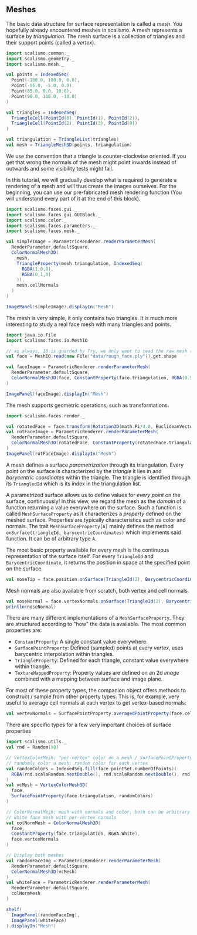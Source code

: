 ## Meshes

The basic data structure for surface representation is called a *mesh*. You hopefully already encountered meshes in scalismo. A mesh represents a surface by *triangulation*. The mesh surface is a collection of triangles and their support points (called a *vertex*).

<!--- In our software a point is represented with the class `Point`, a triangle with the class `TriangleCell`. Further we provide a class `TriangleList` to hold all triangles and the `TriangleMesh` class to represent a mesh. ---->

```scala
import scalismo.common._
import scalismo.geometry._
import scalismo.mesh._

val points = IndexedSeq(
  Point(-100.0, 100.0, 0.0),
  Point(-95.0, -5.0, 0.0),
  Point(85.0, 0.0, 10.0),
  Point(90.0, 110.0, -10.0)
)

val triangles = IndexedSeq(
  TriangleCell(PointId(0), PointId(1), PointId(2)),
  TriangleCell(PointId(2), PointId(3), PointId(0))
)

val triangulation = TriangleList(triangles)
val mesh = TriangleMesh3D(points, triangulation)
```

We use the convention that a triangle is counter-clockwise oriented. If you get that wrong the normals of the mesh might point inwards instead of outwards and some visibility tests might fail.

In this tutorial, we will gradually develop what is required to generate a rendering of a mesh and will thus create the images ourselves. For the beginning, you can use our pre-fabricated mesh rendering function (You will understand every part of it at the end of this block).

```scala
import scalismo.faces.gui._
import scalismo.faces.gui.GUIBlock._
import scalismo.color._
import scalismo.faces.parameters._
import scalismo.faces.mesh._

val simpleImage = ParametricRenderer.renderParameterMesh(
  RenderParameter.defaultSquare,
  ColorNormalMesh3D(
    mesh,
    TriangleProperty(mesh.triangulation, IndexedSeq(
      RGBA(1,0,0),
      RGBA(0,1,0)
    )),
    mesh.cellNormals
  )
)

ImagePanel(simpleImage).displayIn("Mesh")
```

The mesh is very simple, it only contains two triangles.
It is much more interesting to study a
real face mesh with many triangles and points.

```scala
import java.io.File
import scalismo.faces.io.MeshIO

// as always, IO is guarded by Try, we only want to read the raw mesh (".shape")
val face = MeshIO.read(new File("data/rough_face.ply")).get.shape

val faceImage = ParametricRenderer.renderParameterMesh(
  RenderParameter.defaultSquare,
  ColorNormalMesh3D(face, ConstantProperty(face.triangulation, RGBA(0.9)), face.cellNormals)
)

ImagePanel(faceImage).displayIn("Mesh")
```

The mesh supports geometric operations, such as transformations.

```scala
import scalismo.faces.render._

val rotatedFace = face.transform(Rotation3D(math.Pi/4.0, EuclideanVector3D.unitY).apply)
val rotFaceImage = ParametricRenderer.renderParameterMesh(
  RenderParameter.defaultSquare,
  ColorNormalMesh3D(rotatedFace, ConstantProperty(rotatedFace.triangulation, RGBA(0.9)), rotatedFace.cellNormals)
)
ImagePanel(rotFaceImage).displayIn("Mesh")
```

A mesh defines a surface *parametrization* through its triangulation. Every point on the surface is characterized by the *triangle* it lies in and *barycentric coordinates* within the triangle. The triangle is identified through its `TriangledId` which is its index in the triangulation list.

A parametrized surface allows us to define values for *every point* on the surface, continuously! In this view, we regard the mesh as the *domain* of a function returning a value everywhere on the surface. Such a function is called `MeshSurfaceProperty` as it characterizes a *property* defined on the meshed surface. Properties are typically characteristics such as color and normals. The trait `MeshSurfaceProperty[A]` mainly defines the method `onSurface(triangleId, barycentricCoordinates)` which implements said function. It can be of arbitrary type `A`.

The most basic property available for every mesh is the continuous representation of the surface itself. For every `TriangleId` and `BarycentricCoordinate`, it returns the position in space at the specified point on the surface.

```scala
val noseTip = face.position.onSurface(TriangleId(2), BarycentricCoordinates(0.0, 1.0, 0.0))
```

Mesh normals are also available from scratch, both vertex and cell normals.

```scala
val noseNormal = face.vertexNormals.onSurface(TriangleId(2), BarycentricCoordinates(0.0, 1.0, 0.0))
println(noseNormal)
```

There are many different implementations of a `MeshSurfaceProperty`. They are structured according to "how" the data is available. The most common properties are:

- `ConstantProperty`: A single constant value everywhere.
- `SurfacePointProperty`: Defined (sampled) points at every *vertex*, uses barycentric interpolation within triangles.
- `TriangleProperty`: Defined for each triangle, constant value everywhere within triangle.
- `TextureMappedProperty`: Property values are defined on an 2d *image* combined with a mapping between surface and image plane.

For most of these property types, the companion object offers methods to construct / sample from other property types. This is, for example, very useful to average cell normals at each vertex to get vertex-based normals:

```scala
val vertexNormals = SurfacePointProperty.averagedPointProperty(face.cellNormals)
```

There are specific types for a few very important choices of surface properties

```scala
import scalismo.utils._
val rnd = Random(98)

// VertexColorMesh: "per-vertex" color on a mesh / SurfacePointProperty for color
// randomly color a mesh: random color for each vertex
val randomColors = IndexedSeq.fill(face.pointSet.numberOfPoints)(
  RGBA(rnd.scalaRandom.nextDouble(), rnd.scalaRandom.nextDouble(), rnd.scalaRandom.nextDouble())
)
val vcMesh = VertexColorMesh3D(
  face,
  SurfacePointProperty(face.triangulation, randomColors)
)

// ColorNormalMesh: mesh with normals and color, both can be arbitrary surface properties
// white face mesh with per-vertex normals
val colNormMesh = ColorNormalMesh3D(
  face,
  ConstantProperty(face.triangulation, RGBA.White),
  face.vertexNormals
)

// Display both meshes
val randomFaceImg = ParametricRenderer.renderParameterMesh(
  RenderParameter.defaultSquare,
  ColorNormalMesh3D(vcMesh)
)
val whiteFace = ParametricRenderer.renderParameterMesh(
  RenderParameter.defaultSquare,
  colNormMesh
)

shelf(
  ImagePanel(randomFaceImg),
  ImagePanel(whiteFace)
).displayIn("Mesh")
```

